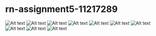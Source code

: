 # rn-assignment5-11217289
![Alt text](photo_10_2024-06-26_20-19-43.jpg) ![Alt text](photo_1_2024-06-26_20-19-43.jpg) ![Alt text](photo_2_2024-06-26_20-19-43.jpg) ![Alt text](photo_3_2024-06-26_20-19-43.jpg) ![Alt text](photo_4_2024-06-26_20-19-43.jpg) ![Alt text](photo_5_2024-06-26_20-19-43.jpg) ![Alt text](photo_6_2024-06-26_20-19-43.jpg) ![Alt text](photo_7_2024-06-26_20-19-43.jpg) ![Alt text](photo_8_2024-06-26_20-19-43.jpg) ![Alt text](photo_9_2024-06-26_20-19-43.jpg)